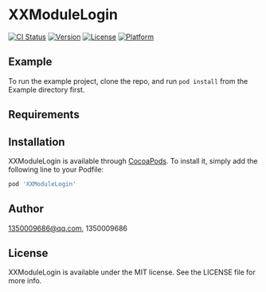 # XXModuleLogin

[![CI Status](https://img.shields.io/travis/1350009686@qq.com/XXModuleLogin.svg?style=flat)](https://travis-ci.org/1350009686@qq.com/XXModuleLogin)
[![Version](https://img.shields.io/cocoapods/v/XXModuleLogin.svg?style=flat)](https://cocoapods.org/pods/XXModuleLogin)
[![License](https://img.shields.io/cocoapods/l/XXModuleLogin.svg?style=flat)](https://cocoapods.org/pods/XXModuleLogin)
[![Platform](https://img.shields.io/cocoapods/p/XXModuleLogin.svg?style=flat)](https://cocoapods.org/pods/XXModuleLogin)

## Example

To run the example project, clone the repo, and run `pod install` from the Example directory first.

## Requirements

## Installation

XXModuleLogin is available through [CocoaPods](https://cocoapods.org). To install
it, simply add the following line to your Podfile:

```ruby
pod 'XXModuleLogin'
```

## Author

1350009686@qq.com, 1350009686

## License

XXModuleLogin is available under the MIT license. See the LICENSE file for more info.
